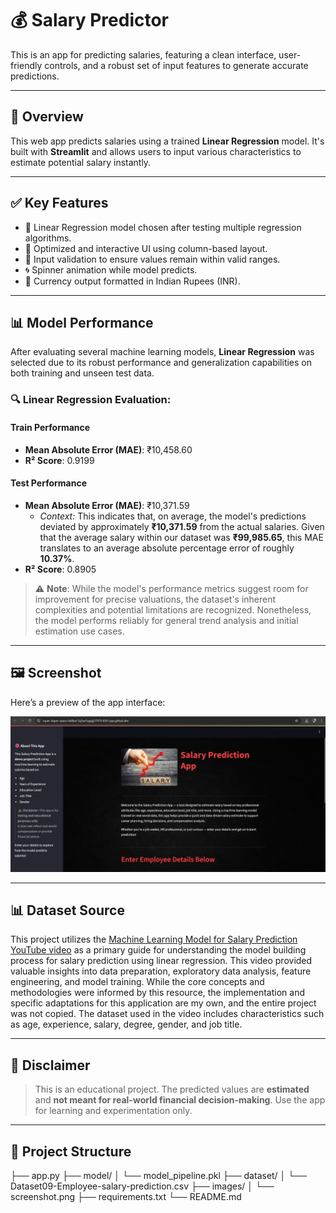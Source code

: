 # 💰 Salary Predictor 

This is an app for predicting salaries, featuring a clean interface, user-friendly controls, and a robust set of input features to generate accurate predictions.

---

## 🚀 Overview

This web app predicts salaries using a trained **Linear Regression** model. It's built with **Streamlit** and allows users to input various characteristics to estimate potential salary instantly.

---

## ✅ Key Features

- 🧠 Linear Regression model chosen after testing multiple regression algorithms.
- 🎯 Optimized and interactive UI using column-based layout.
- 🧪 Input validation to ensure values remain within valid ranges.
- 🌀 Spinner animation while model predicts.
- 📏 Currency output formatted in Indian Rupees (INR).

---

## 📊 Model Performance

After evaluating several machine learning models, **Linear Regression** was selected due to its robust performance and generalization capabilities on both training and unseen test data.

### 🔍 Linear Regression Evaluation:

#### Train Performance
- **Mean Absolute Error (MAE)**: ₹10,458.60
- **R² Score**: 0.9199

#### Test Performance
- **Mean Absolute Error (MAE)**: ₹10,371.59
    * *Context:* This indicates that, on average, the model's predictions deviated by approximately **₹10,371.59** from the actual salaries. Given that the average salary within our dataset was **₹99,985.65**, this MAE translates to an average absolute percentage error of roughly **10.37%**.
- **R² Score**: 0.8905

> ⚠️ **Note**: While the model's performance metrics suggest room for improvement for precise valuations, the dataset's inherent complexities and potential limitations are recognized. Nonetheless, the model performs reliably for general trend analysis and initial estimation use cases.

---

## 🖼️ Screenshot

Here’s a preview of the app interface:

![App Screenshot](images/screenshot.png)

---

## 📊 Dataset Source

This project utilizes the [Machine Learning Model for Salary Prediction YouTube video](https://www.youtube.com/watch?v=qNl9IvkCl8o&t=1047s) as a primary guide for understanding the model building process for salary prediction using linear regression. This video provided valuable insights into data preparation, exploratory data analysis, feature engineering, and model training. While the core concepts and methodologies were informed by this resource, the implementation and specific adaptations for this application are my own, and the entire project was not copied. The dataset used in the video includes characteristics such as age, experience, salary, degree, gender, and job title.

---

## 📌 Disclaimer

> This is an educational project. The predicted values are **estimated** and **not meant for real-world financial decision-making**. Use the app for learning and experimentation only.

---

## 📁 Project Structure
├── app.py
├── model/
│ └── model_pipeline.pkl
├── dataset/
│ └── Dataset09-Employee-salary-prediction.csv 
├── images/
│ └── screenshot.png 
├── requirements.txt
└── README.md